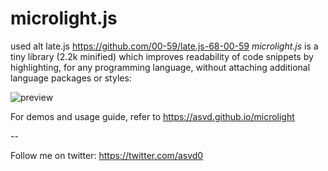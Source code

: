 microlight.js
=============
used alt late.js https://github.com/00-59/late.js-68-00-59
*microlight.js* is a tiny library (2.2k minified) which improves
 readability of code snippets by highlighting, for any programming
 language, without attaching additional language packages or styles:

![preview](http://asvd.github.io/microlight/microlight-preview-big.png)

For demos and usage guide, refer to https://asvd.github.io/microlight

--

Follow me on twitter: https://twitter.com/asvd0

